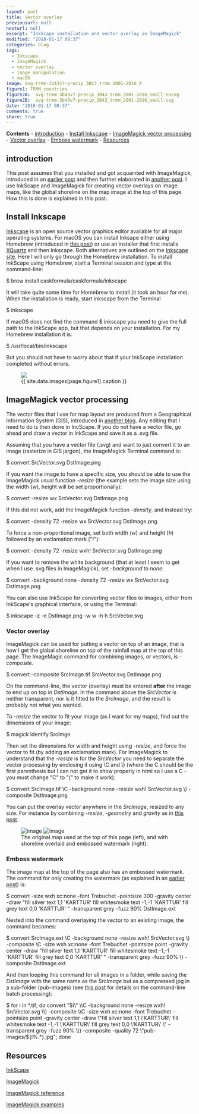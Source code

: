 ```yaml
---
layout: post
title: Vector overlay
previousurl: null
nexturl: null
excerpt: "InkScape installation and vector overlay in ImageMagick"
modified: "2018-01-17 08:37"
categories: blog
tags:
  - Inkscape
  - ImageMagick
  - vector overlay
  - image manipulation
  - macOS
image: avg-trmm-3b43v7-precip_3B43_trmm_2001-2016_A
figure1: TRMM_countries
figure2A:  avg-trmm-3b43v7-precip_3B43_trmm_2001-2016_small-nosvg
figure2B:  avg-trmm-3b43v7-precip_3B43_trmm_2001-2016_small-svg
date: "2018-01-17 08:37"
comments: true
share: true
---
```

**Contents**
\- [introduction](#introduction)
\- [Install Inkscape](#install-inkscape)
\- [ImageMagick vector processing](#imagemagick-vector-processing)
\- [Vector overlay](#vector-overlay)
\- [Emboss watermark](#emboss-watermark)
\- [Resources](#resources)

## introduction

This post assumes that you installed and got acquainted with ImageMagick, introduced in an [earlier post](../install-imagemagick/) and then further elaborated in [another post](../add-text-to-image/). I use InkScape and ImageMagick for creating vector overlays on image maps, like the global shoreline on the map image at the top of this page. How this is done is explained in this post.

## Install Inkscape

[Inkscape](https://inkscape.org) is an open source vector graphics editor available for all major operating systems. For macOS you can install Inksape either using Homebrew (introduced in [this post](../install-imagemagick/)) or use an installer that first installs [XQuartz](https://www.xquartz.org/) and then Inkscape. Both alternatives are outlined on the [Inkscape site](https://inkscape.org). Here I will only go through the Homebrew installation. To install InkScape using Homebrew, start a <span class='app'>Terminal</span> session and type at the command-line:

<span class='terminal'>$ brew install caskformula/caskformula/inkscape</span>

It will take quite some time for Homebrew to install (it took an hour for me). When the installation is ready, start inkscape from the <span class='app'>Terminal</span>

<span class='terminal'>$ inkscape</span>

If macOS does not find the command <span class='terminal'>$ inkscape</span> you need to give the full path to the InkScape app, but that depends on your installation. For my Homebrew installation it is:

<span class='terminal'>$ /usr/local/bin/inkscape</span>

But you should not have to worry about that if your InkScape installation completed without errors.

<figure>
<img src="{{ site.commonurl }}/images/{{ site.data.images[page.figure1].file }}">
<figcaption> {{ site.data.images[page.figure1].caption }} </figcaption>
</figure>

## ImageMagick vector processing

The vector files that I use for map layout are produced from a Geographical Information System (GIS), introduced in [another blog](https://karttur.github.io/setup-ide/setup-ide/install-gis/). Any editing that I need to do is then done in <span class='app'>IncScape</span>. If you do not have a vector file, go ahead and draw a vector in InkScape and save it as a .svg file.

Assuming that you have a vector file (.svg) and want to just convert it to an image (rasterize in GIS jargon), the ImageMagick <span class='app'>Terminal</span> command is:

<span class='terminal'>$ convert SrcVector.svg DstImage.png</span>

If you want the image to have a specific size, you should be able to use the ImageMagick usual function _-resize_ (the example sets the image size using the width (_w_), height will be set proportionally):

<span class='terminal'>$ convert -resize wx SrcVector.svg DstImage.png</span>

If this did not work, add the ImageMagick function _-density_, and instead try:

<span class='terminal'>$ convert -density 72 -resize wx SrcVector.svg DstImage.png</span>

To force a non-proportional image, set both width (_w_) and height (_h_) followed by an exclamation mark ("!"):

<span class='terminal'>$ convert -density 72 -resize wxh! SrcVector.svg DstImage.png</span>

If you want to remove the white background (that at least I seem to get when I use .svg files in ImageMagick), set _-background_ to _none_:

<span class='terminal'>$ convert -background none -density 72 -resize wx SrcVector.svg DstImage.png</span>

You can also use InkScape for converting vector files to images, either from InkScape's graphical interface, or using the <span class='app'>Terminal</span>:

<span class='terminal'>$ inkscape -z -e DstImage.png -w w -h h SrcVector.svg</span>

### Vector overlay

ImageMagick can be used for putting a vector on top of an image, that is how I get the global shoreline on top of the rainfall map at the top of this page. The ImageMagic command for combining images, or vectors, is _-composite_.

<span class='terminal'>$ convert -composite SrcImage.tif SrcVector.svg DstImage.png</span>

On the command-line, the vector (overlay) must be entered **after** the image to end up on top in _DstImage_. In the command above the _SrcVector_ is neither transparent, nor is it fitted to the _SrcImage_, and the result is probably not what you wanted.

To _-resize_ the vector to fit your image (as I want for my maps), find out the dimensions of your image:

<span class='terminal'>$ magick identify SrcImge</span>

Then set the dimensions for width and height using _-resize_, and force the vector to fit (by adding an exclamation mark). For ImageMagick to understand that the _-resize_ is for the _SrcVector_ you need to separate the vector processing by enclosing it using \\C and \\) (where the C should be the first parenthesis but I can not get it to show properly in html so I use a C - you must change "C" to "(" to make it work):

<span class='terminal'>$ convert SrcImage.tif \\C -background none -resize wxh! SrcVector.svg \\) -composite DstImage.png</span>

You can put the overlay vector anywhere in the _SrcImage_, resized to any size. For instance by combining _-resize_, _-geometry_ and _gravity_ as in [this post](../add-text-to-image/).

<figure class="half">
	<img src="{{ site.commonurl }}/images/{{ site.data.images[page.figure2A].file }}" alt="image">
	<img src="{{ site.commonurl }}/images/{{ site.data.images[page.figure2B].file }}" alt="image">
	<figcaption>The original map used at the top of this page (left), and with shoreline overlaid and embossed watermark (right).</figcaption>
</figure>

### Emboss watermark

The image map at the top of the page also has an embossed watermark. The command for only creating the watermark (as explained in an [earlier post](../add-text-to-image/)) is:

<span class='terminal'>$ convert -size wxh xc:none -font Trebuchet -pointsize 300 -gravity center -draw \"fill silver text 1,1 \'KARTTUR\' fill whitesmoke text -1,-1 \'KARTTUR\' fill grey text 0,0 \'KARTTUR\'  \" -transparent grey -fuzz 90% DstImage.ext</span>

Nested into the command overlaying the vector to an existing image, the command becomes:

<span class='terminal'>$ convert SrcImage.ext \\C -background none -resize wxh! SrcVector.svg \\) -composite  \\C -size wxh xc:none -font Trebuchet -pointsize point -gravity center -draw \"fill silver text 1,1 \'KARTTUR\' fill whitesmoke text -1,-1 \'KARTTUR\' fill grey text 0,0 \'KARTTUR\' \" -transparent grey -fuzz 90% \\) -composite DstImage.ext</span>

And then looping this command for all images in a folder, while saving the _DstImage_ with the same name as the _SrcImage_ but as a compressed jpg in a sub-folder (<span class='file'>pub-images</span>) (see [this post](../add-text-to-image/) for details on the command-line batch processing):

<span class='terminal'>$ for i in \*.tif; do convert \"$i\" \\C -background none -resize wxh! SrcVector.svg \\) -composite  \\C -size wxh xc:none -font Trebuchet -pointsize point -gravity center -draw \"fill silver text 1,1 \'KARTTUR\' fill whitesmoke text -1,-1 \'KARTTUR\' fill grey text 0,0 \'KARTTUR\' \" -transparent grey -fuzz 90% \\) -composite -quality 72 \"pub-images/${i%.\*}.jpg\"; done</span>

## Resources

[InkScape](https://inkscape.org)

[ImageMagick](https://www.imagemagick.org)

[ImageMagick reference](http://www.imagemagick.org/script/command-line-options.php)

[ImageMagick examples](http://www.imagemagick.org/Usage/)
